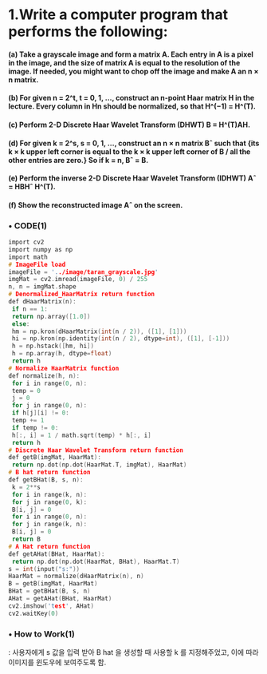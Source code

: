 # 1.Write a computer program that performs the following:
#### (a) Take a grayscale image and form a matrix A. Each entry in A is a pixel in the image, and the size of matrix A is equal to the resolution of the image. If needed, you might want to chop off the image and make A an n × n matrix.
#### (b) For given n = 2^t, t = 0, 1, ..., construct an n-point Haar matrix H in the lecture. Every column in Hn should be normalized, so that H^(−1) = H^(T).
#### (c) Perform 2-D Discrete Haar Wavelet Transform (DHWT) B = H^(T)AH.
#### (d) For given k = 2^s, s = 0, 1, ..., construct an n × n matrix Bˆ such that {its k × k upper left corner is equal to the k × k upper left corner of B / all the other entries are zero.} So if k = n, Bˆ = B.
#### (e) Perform the inverse 2-D Discrete Haar Wavelet Transform (IDHWT) Aˆ = HBHˆ H^(T).
#### (f) Show the reconstructed image Aˆ on the screen.

### • CODE(1)
```c
import cv2
import numpy as np
import math
# ImageFile load
imageFile = '../image/taran_grayscale.jpg'
imgMat = cv2.imread(imageFile, 0) / 255
n, n = imgMat.shape
# Denormalized_HaarMatrix return function
def dHaarMatrix(n):
 if n == 1:
 return np.array([1.0])
 else:
 hm = np.kron(dHaarMatrix(int(n / 2)), ([1], [1]))
 hi = np.kron(np.identity(int(n / 2), dtype=int), ([1], [-1]))
 h = np.hstack([hm, hi])
 h = np.array(h, dtype=float)
 return h
# Normalize HaarMatrix function
def normalize(h, n):
 for i in range(0, n):
 temp = 0
 j = 0
 for j in range(0, n):
 if h[j][i] != 0:
 temp += 1
 if temp != 0:
 h[:, i] = 1 / math.sqrt(temp) * h[:, i]
 return h
# Discrete Haar Wavelet Transform return function
def getB(imgMat, HaarMat):
 return np.dot(np.dot(HaarMat.T, imgMat), HaarMat)
# B hat return function
def getBHat(B, s, n):
 k = 2**s
 for i in range(k, n):
 for j in range(0, k):
 B[i, j] = 0
 for i in range(0, n):
 for j in range(k, n):
 B[i, j] = 0
 return B
# A Hat return function
def getAHat(BHat, HaarMat):
 return np.dot(np.dot(HaarMat, BHat), HaarMat.T)
s = int(input("s:"))
HaarMat = normalize(dHaarMatrix(n), n)
B = getB(imgMat, HaarMat)
BHat = getBHat(B, s, n)
AHat = getAHat(BHat, HaarMat)
cv2.imshow('test', AHat)
cv2.waitKey(0)
```
### • How to Work(1)
: 사용자에게 s 값을 입력 받아 B hat 을 생성할 때 사용할 k 를 지정해주었고, 이에 따라 이미지를 윈도우에 보여주도록 함.
